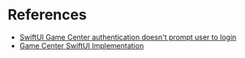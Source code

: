 #  References

* [SwiftUI Game Center authentication doesn't prompt user to login](https://stackoverflow.com/questions/64068954/swiftui-game-center-authentication-doesnt-prompt-user-to-login) 
* [Game Center SwiftUI Implementation](https://developer.apple.com/forums/thread/651161)

